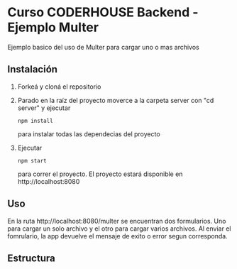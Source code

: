 # Curso CODERHOUSE Backend - Ejemplo Multer

Ejemplo basico del uso de Multer para cargar uno o mas archivos

## Instalación

1. Forkeá y cloná el repositorio

2. Parado en la raíz del proyecto moverce a la carpeta server con "cd server" y ejecutar 

   ```
   npm install
   ```
    para instalar todas las dependecias del proyecto

3. Ejecutar 

   ```
   npm start
   ```

    para correr el proyecto. El proyecto estará disponible en http://localhost:8080


## Uso

En la ruta http://localhost:8080/multer se encuentran dos formularios. Uno para cargar un solo archivo y el otro para cargar varios archivos.
Al enviar el fomrulario, la app devuelve el mensaje de exito o error segun corresponda.

## Estructura


